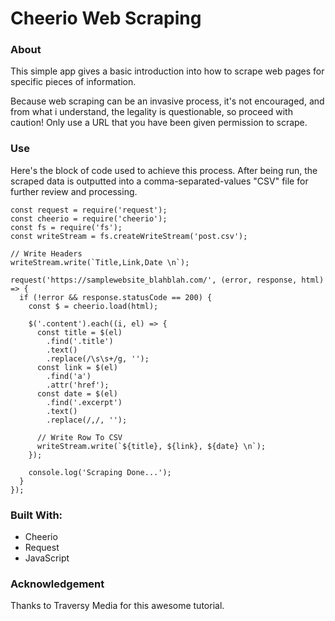 # Cheerio Web Scraping

### About

This simple app gives a basic introduction into how to scrape web pages for specific pieces of information.

Because web scraping can be an invasive process, it's not encouraged, and from what i understand, the legality is questionable, so proceed with caution!  Only use a URL that you have been given permission to scrape.

### Use

Here's the block of code used to achieve this process.  After being run, the scraped data is outputted into a comma-separated-values "CSV" file for further review and processing.

```
const request = require('request');
const cheerio = require('cheerio');
const fs = require('fs');
const writeStream = fs.createWriteStream('post.csv');

// Write Headers
writeStream.write(`Title,Link,Date \n`);

request('https://samplewebsite_blahblah.com/', (error, response, html) => {
  if (!error && response.statusCode == 200) {
    const $ = cheerio.load(html);

    $('.content').each((i, el) => {
      const title = $(el)
        .find('.title')
        .text()
        .replace(/\s\s+/g, '');
      const link = $(el)
        .find('a')
        .attr('href');
      const date = $(el)
        .find('.excerpt')
        .text()
        .replace(/,/, '');

      // Write Row To CSV
      writeStream.write(`${title}, ${link}, ${date} \n`);
    });

    console.log('Scraping Done...');
  }
});

```

### Built With:

* Cheerio
* Request
* JavaScript


### Acknowledgement

Thanks to Traversy Media for this awesome tutorial.
